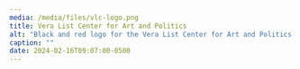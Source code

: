 ```yaml
---
media: /media/files/vlc-logo.png
title: Vera List Center for Art and Politics
alt: "Black and red logo for the Vera List Center for Art and Politics "
caption: ""
date: 2024-02-16T09:07:00-0500
---
```

